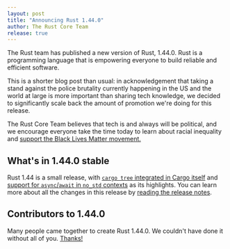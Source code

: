 ```yaml
---
layout: post
title: "Announcing Rust 1.44.0"
author: The Rust Core Team
release: true
---
```


The Rust team has published a new version of Rust, 1.44.0. Rust is a programming language that is empowering everyone to build reliable and efficient software.

This is a shorter blog post than usual: in acknowledgement that taking a stand against the police brutality currently happening in the US and the world at large is more important than sharing tech knowledge, we decided to significantly scale back the amount of promotion we're doing for this release.

The Rust Core Team believes that tech is and always will be political, and we encourage everyone take the time today to learn about racial inequality and [support the Black Lives Matter movement.](https://blacklivesmatters.carrd.co/)

[notes]: https://github.com/rust-lang/rust/blob/master/RELEASES.md#version-1440-2020-06-04

## What's in 1.44.0 stable

Rust 1.44 is a small release, with [`cargo tree` integrated in Cargo itself][cargotree] and [support for `async`/`await` in `no_std` contexts][asyncawaitnostd] as its highlights. You can learn more about all the changes in this release by [reading the release notes][notes].

[cargotree]: https://github.com/rust-lang/cargo/pull/8062/
[asyncawaitnostd]: https://github.com/rust-lang/rust/pull/69033/

## Contributors to 1.44.0

Many people came together to create Rust 1.44.0. We couldn't have done it without all of you. [Thanks!](https://thanks.rust-lang.org/rust/1.44.0/)
